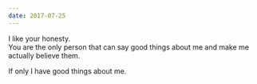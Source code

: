 ```yaml
---
date: 2017-07-25
---
```


I like your honesty.  
You are the only person that can say good things about me and make me actually believe them.

If only I have good things about me.
